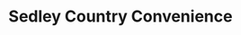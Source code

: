---
title: "Sedley Country Convenience"
url: /sedley/sedley-country-convenience/
shop: Lebensmittel
---